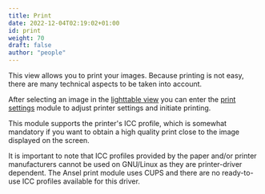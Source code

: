 ```yaml
---
title: Print
date: 2022-12-04T02:19:02+01:00
id: print
weight: 70
draft: false
author: "people"
---
```


This view allows you to print your images. Because printing is not easy, there are many technical aspects to be taken into account.

After selecting an image in the [lighttable view](../lighttable/_index.md) you can enter the [print settings](../module-reference/utility-modules/print/print-settings.md) module to adjust printer settings and initiate printing.

This module supports the printer's ICC profile, which is somewhat mandatory if you want to obtain a high quality print close to the image displayed on the screen.

It is important to note that ICC profiles provided by the paper and/or printer manufacturers cannot be used on GNU/Linux as they are printer-driver dependent. The Ansel print module uses CUPS and there are no ready-to-use ICC profiles available for this driver.
